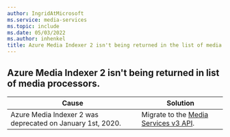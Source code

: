 ```yaml
---
author: IngridAtMicrosoft
ms.service: media-services
ms.topic: include
ms.date: 05/03/2022
ms.author: inhenkel
title: Azure Media Indexer 2 isn't being returned in the list of media processors.
---
```


<!-- 2201260010002678 -->

## Azure Media Indexer 2 isn't being returned in list of media processors.

| Cause | Solution |
| ----- | -------- |
| Azure Media Indexer 2 was deprecated on January 1st, 2020.| Migrate to the [Media Services v3 API](../migrate-v-2-v-3-migration-introduction.md?amspage=troubleshooting). |

